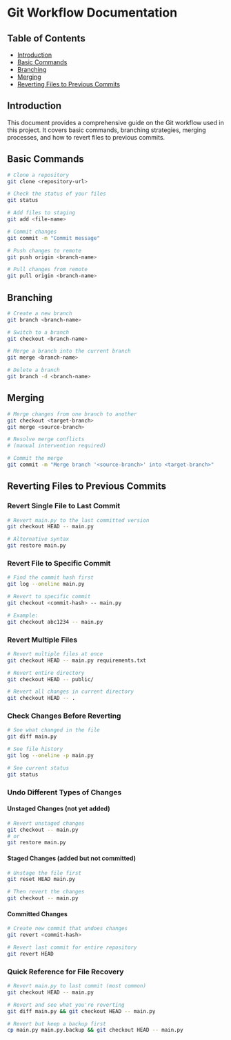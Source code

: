 # Git Workflow Documentation

## Table of Contents
- [Introduction](#introduction)
- [Basic Commands](#basic-commands)
- [Branching](#branching)
- [Merging](#merging)
- [Reverting Files to Previous Commits](#reverting-files-to-previous-commits)

## Introduction

This document provides a comprehensive guide on the Git workflow used in this project. It covers basic commands, branching strategies, merging processes, and how to revert files to previous commits.

## Basic Commands

```bash
# Clone a repository
git clone <repository-url>

# Check the status of your files
git status

# Add files to staging
git add <file-name>

# Commit changes
git commit -m "Commit message"

# Push changes to remote
git push origin <branch-name>

# Pull changes from remote
git pull origin <branch-name>
```

## Branching

```bash
# Create a new branch
git branch <branch-name>

# Switch to a branch
git checkout <branch-name>

# Merge a branch into the current branch
git merge <branch-name>

# Delete a branch
git branch -d <branch-name>
```

## Merging

```bash
# Merge changes from one branch to another
git checkout <target-branch>
git merge <source-branch>

# Resolve merge conflicts
# (manual intervention required)

# Commit the merge
git commit -m "Merge branch '<source-branch>' into <target-branch>"
```

## Reverting Files to Previous Commits

### Revert Single File to Last Commit
```bash
# Revert main.py to the last committed version
git checkout HEAD -- main.py

# Alternative syntax
git restore main.py
```

### Revert File to Specific Commit
```bash
# Find the commit hash first
git log --oneline main.py

# Revert to specific commit
git checkout <commit-hash> -- main.py

# Example:
git checkout abc1234 -- main.py
```

### Revert Multiple Files
```bash
# Revert multiple files at once
git checkout HEAD -- main.py requirements.txt

# Revert entire directory
git checkout HEAD -- public/

# Revert all changes in current directory
git checkout HEAD -- .
```

### Check Changes Before Reverting
```bash
# See what changed in the file
git diff main.py

# See file history
git log --oneline -p main.py

# See current status
git status
```

### Undo Different Types of Changes

#### Unstaged Changes (not yet added)
```bash
# Revert unstaged changes
git checkout -- main.py
# or
git restore main.py
```

#### Staged Changes (added but not committed)
```bash
# Unstage the file first
git reset HEAD main.py

# Then revert the changes
git checkout -- main.py
```

#### Committed Changes
```bash
# Create new commit that undoes changes
git revert <commit-hash>

# Revert last commit for entire repository
git revert HEAD
```

### Quick Reference for File Recovery

```bash
# Revert main.py to last commit (most common)
git checkout HEAD -- main.py

# Revert and see what you're reverting
git diff main.py && git checkout HEAD -- main.py

# Revert but keep a backup first
cp main.py main.py.backup && git checkout HEAD -- main.py
```